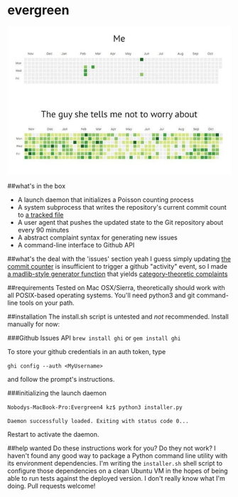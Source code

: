 # evergreen
![alt text](assets/github-meme-you-vs-the-guy-she-tells-you-not-to-worry-about.jpg?raw=true "Before you installed evergreen vs. after you installed evergreen")

##what's in the box
* A launch daemon that initializes a Poisson counting process
* A system subprocess that writes the repository's current commit count to [a tracked file](/.evergreen_data/state.txt)
* A user agent that pushes the updated state to the Git repository about every 90 minutes
* A abstract complaint syntax for generating new issues
* A command-line interface to Github API

##what's the deal with the 'issues' section
yeah I guess simply updating [the commit counter](/.evergreen_data/state.txt) is insufficient to trigger a github "activity" event, so I made [a madlib-style generator function](https://github.com/ProbonoBonobo/evergreen/blob/master/generate.py) that yields [category-theoretic complaints](https://github.com/ProbonoBonobo/evergreen/issues?utf8=%E2%9C%93&q=is%3Aissue)  

##requirements
Tested on Mac OSX/Sierra, theoretically should work with all POSIX-based operating systems. You'll need python3 and git command-line tools on your path.

##installation
The install.sh script is untested and *not* recommended. Install manually for now:

###Github Issues API
`brew install ghi`
or
`gem install ghi`

To store your github credentials in an auth token, type

`ghi config --auth <MyUsername>`

and follow the prompt's instructions.

###initializing the launch daemon

`Nobodys-MacBook-Pro:Evergreen4 kz$ python3 installer.py`

`Daemon successfully loaded. Exiting with status code 0...`

Restart to activate the daemon.

##help wanted
Do these instructions work for you? Do they not work? I haven't found any good way to package a Python command line utility with its environment dependencies. I'm writing the `installer.sh` shell script to configure those dependencies on a clean Ubuntu VM in the hopes of being able to run tests against the deployed version. I don't really know what I'm doing. Pull requests welcome!
